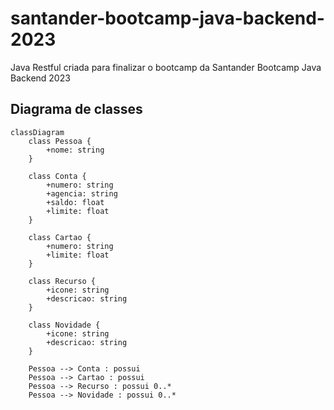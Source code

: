 # santander-bootcamp-java-backend-2023
Java Restful criada para finalizar o bootcamp da Santander Bootcamp Java Backend 2023

## Diagrama de classes
```mermaid
classDiagram
    class Pessoa {
        +nome: string
    }

    class Conta {
        +numero: string
        +agencia: string
        +saldo: float
        +limite: float
    }

    class Cartao {
        +numero: string
        +limite: float
    }

    class Recurso {
        +icone: string
        +descricao: string
    }

    class Novidade {
        +icone: string
        +descricao: string
    }

    Pessoa --> Conta : possui
    Pessoa --> Cartao : possui
    Pessoa --> Recurso : possui 0..*
    Pessoa --> Novidade : possui 0..*
```

